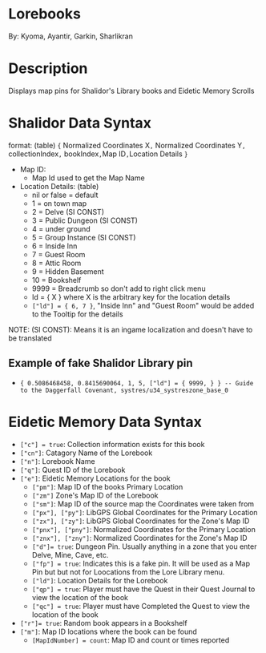 # Lorebooks

By: Kyoma, Ayantir, Garkin, Sharlikran

# Description

Displays map pins for Shalidor's Library books and Eidetic Memory Scrolls

# Shalidor Data Syntax

format: (table) `{` Normalized Coordinates X`,` Normalized Coordinates Y`,` collectionIndex`,` bookIndex`,`Map ID`,`Location Details `}`

- Map ID:
  - Map Id used to get the Map Name
- Location Details: (table)
  - nil or false = default
  - 1 = on town map
  - 2 = Delve (SI CONST)
  - 3 = Public Dungeon (SI CONST)
  - 4 = under ground
  - 5 = Group Instance (SI CONST)
  - 6 = Inside Inn
  - 7 = Guest Room
  - 8 = Attic Room
  - 9 = Hidden Basement
  - 10 = Bookshelf
  - 9999 = Breadcrumb so don't add to right click menu
  - ld = { X } where X is the arbitrary key for the location details
  - `["ld"] = { 6, 7 }`, "Inside Inn" and "Guest Room" would be added to the Tooltip for the details

NOTE: (SI CONST): Means it is an ingame localization and doesn't have to be translated

## Example of fake Shalidor Library pin

- `{ 0.5086468458, 0.8415690064, 1, 5, ["ld"] = { 9999, } } -- Guide to the Daggerfall Covenant, systres/u34_systreszone_base_0`

# Eidetic Memory Data Syntax

- `["c"] = true`: Collection information exists for this book
- `["cn"]`: Catagory Name of the Lorebook
- `["n"]`: Lorebook Name
- `["q"]`: Quest ID of the Lorebook
- `["e"]`: Eidetic Memory Locations for the book
  - `["pm"]`: Map ID of the books Primary Location
  - `["zm"]` Zone's Map ID of the Lorebook
  - `["sm"]`: Map ID of the source map the Coordinates were taken from
  - `["px"], ["py"]`: LibGPS Global Coordinates for the Primary Location
  - `["zx"], ["zy"]`: LibGPS Global Coordinates for the Zone's Map ID
  - `["pnx"], ["pny"]`: Normalized Coordinates for the Primary Location
  - `["znx"], ["zny"]`: Normalized Coordinates for the Zone's Map ID
  - `["d"]= true`: Dungeon Pin. Usually anything in a zone that you enter Delve, Mine, Cave, etc.
  - `["fp"] = true`: Indicates this is a fake pin. It will be used as a Map Pin but but not for Loocations from the Lore Library menu.
  - `["ld"]`: Location Details for the Lorebook
  - `["qp"] = true`: Player must have the Quest in their Quest Journal to view the location of the book
  - `["qc"] = true`: Player must have Completed the Quest to view the location of the book
- `["r"]= true`: Random book appears in a Bookshelf
- `["m"]`: Map ID locations where the book can be found
  - `[MapIdNumber] = count`: Map ID and count or times reported
